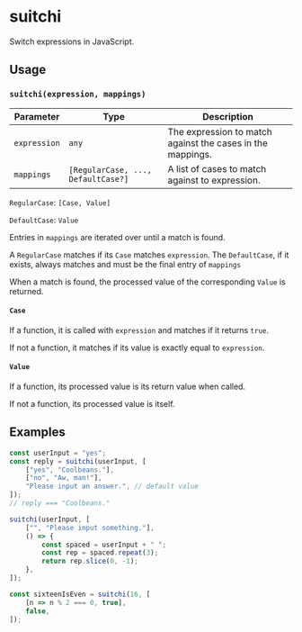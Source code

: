 # suitchi

Switch expressions in JavaScript.

## Usage

### `suitchi(expression, mappings)`

| Parameter | Type | Description |
|---|---|---|
| `expression` | `any` | The expression to match against the cases in the mappings. |
| `mappings` | `[RegularCase, ..., DefaultCase?]` | A list of cases to match against to expression. |

`RegularCase`: `[Case, Value]`

`DefaultCase`: `Value`

Entries in `mappings` are iterated over until a match is found.

A `RegularCase` matches if its `Case` matches `expression`. The `DefaultCase`, if it exists, always matches and must be the final entry of `mappings`

When a match is found, the processed value of the corresponding `Value` is returned.

#### `Case`

If a function, it is called with `expression` and matches if it returns `true`.

If not a function, it matches if its value is exactly equal to `expression`.

#### `Value`

If a function, its processed value is its return value when called.

If not a function, its processed value is itself.

## Examples

```javascript
const userInput = "yes";
const reply = suitchi(userInput, [
    ["yes", "Coolbeans."],
    ["no", "Aw, man!"],
    "Please input an answer.", // default value
]);
// reply === "Coolbeans."
```

```javascript
suitchi(userInput, [
    ["", "Please input something."],
    () => {
        const spaced = userInput + " ";
        const rep = spaced.repeat(3);
        return rep.slice(0, -1);
    },
]);
```

```javascript
const sixteenIsEven = suitchi(16, [
    [n => n % 2 === 0, true],
    false,
]);
```
